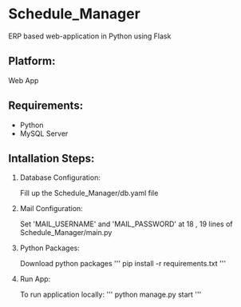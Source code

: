 # Schedule_Manager
ERP based web-application in Python using Flask

## Platform:
 Web App

## Requirements:
- Python
- MySQL Server

## Intallation Steps:
 1. Database Configuration:

 	Fill up the Schedule_Manager/db.yaml file
 2. Mail Configuration:

 	Set 'MAIL_USERNAME' and 'MAIL_PASSWORD' at 18 , 19 lines of Schedule_Manager/main.py
 3. Python Packages:

 	Download python packages
 	''' pip install -r requirements.txt '''
 4. Run App:

 	To run application locally:
 	''' python manage.py start '''